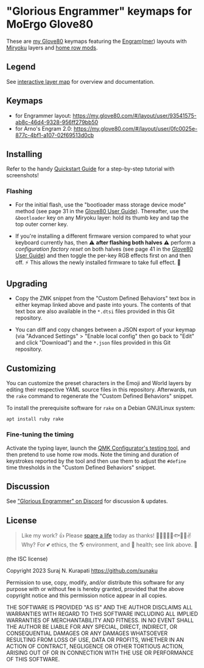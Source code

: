 # "Glorious Engrammer" keymaps for MoErgo Glove80

These are [my Glove80][1] keymaps featuring the [Engram][2]([mer][3]) 
layouts with [Miryoku][4] layers and [home row mods][5].

[1]: https://sunaku.github.io/moergo-glove80-keyboard.html
[2]: https://sunaku.github.io/engram-keyboard-layout.html
[3]: https://sunaku.github.io/engrammer-keyboard-layout.html
[4]: https://github.com/manna-harbour/miryoku
[5]: https://sunaku.github.io/home-row-mods.html

## Legend

See [interactive layer map][6] for overview and documentation.

[6]: https://sunaku.github.io/moergo-glove80-keyboard.html#layers

## Keymaps

- for Engrammer layout: https://my.glove80.com/#/layout/user/93541575-ab8c-46d4-9328-956ff279bb50
- for Arno's Engram 2.0: https://my.glove80.com/#/layout/user/0fc0025e-877c-4bf1-a107-02f69513d0cb

## Installing

Refer to the handy [Quickstart Guide] for a step-by-step tutorial with screenshots!

[Quickstart Guide]: https://github.com/sunaku/glove80-keymaps/wiki/Quickstart-Guide

### Flashing

- For the initial flash, use the "bootloader mass storage device mode" method
(see page 31 in the [Glove80 User Guide]).  Thereafter, use the `&bootloader`
key on any Miryoku layer: hold its thumb key and tap the top outer corner key.

- If you're installing a different firmware version compared to what your
keyboard currently has, then ⚠️ **after flashing both halves** ⚠️ perform a
*configuration factory reset* on both halves (see page 41 in the [Glove80 User
Guide]) and then toggle the per-key RGB effects first on and then off. ⚡  This
allows the newly installed firmware to take full effect. 💯

[Glove80 User Guide]: https://www.moergo.com/files/glove80-user-guide.pdf

## Upgrading

- Copy the ZMK snippet from the "Custom Defined Behaviors" text box in either
keymap linked above and paste into yours.  The contents of that text box are
also available in the `*.dtsi` files provided in this Git repository.

- You can diff and copy changes between a JSON export of your keymap (via
"Advanced Settings" > "Enable local config" then go back to "Edit" and click
"Download") and the `*.json` files provided in this Git repository.

## Customizing

You can customize the preset characters in the Emoji and World layers by
editing their respective YAML source files in this repository.  Afterwards, 
run the `rake` command to regenerate the "Custom Defined Behaviors" snippet.

To install the prerequisite software for `rake` on a Debian GNU/Linux system:

    apt install ruby rake

### Fine-tuning the timing

Activate the typing layer, launch the [QMK Configurator's testing tool](
https://config.qmk.fm/#/test ), and then pretend to use home row mods. Note the
timing and duration of keystrokes reported by the tool and then use them to
adjust the `#define` time thresholds in the "Custom Defined Behaviors" snippet.

## Discussion

See ["Glorious Engrammer" on Discord][7] for discussion & updates.

[7]: https://discord.com/channels/877392805654306816/1111469812850380831

## License

[Spare A Life]: https://sunaku.github.io/vegan-for-life.html
> Like my work? 👍 Please [spare a life] today as thanks! 🐄🐖🐑🐔🐣🐟✨🙊✌  
> Why? For 💕 ethics, the 🌎 environment, and 💪 health; see link above. 🙇

(the ISC license)

Copyright 2023 Suraj N. Kurapati <https://github.com/sunaku>

Permission to use, copy, modify, and/or distribute this software for any
purpose with or without fee is hereby granted, provided that the above
copyright notice and this permission notice appear in all copies.

THE SOFTWARE IS PROVIDED "AS IS" AND THE AUTHOR DISCLAIMS ALL WARRANTIES
WITH REGARD TO THIS SOFTWARE INCLUDING ALL IMPLIED WARRANTIES OF
MERCHANTABILITY AND FITNESS. IN NO EVENT SHALL THE AUTHOR BE LIABLE FOR
ANY SPECIAL, DIRECT, INDIRECT, OR CONSEQUENTIAL DAMAGES OR ANY DAMAGES
WHATSOEVER RESULTING FROM LOSS OF USE, DATA OR PROFITS, WHETHER IN AN
ACTION OF CONTRACT, NEGLIGENCE OR OTHER TORTIOUS ACTION, ARISING OUT OF
OR IN CONNECTION WITH THE USE OR PERFORMANCE OF THIS SOFTWARE.
